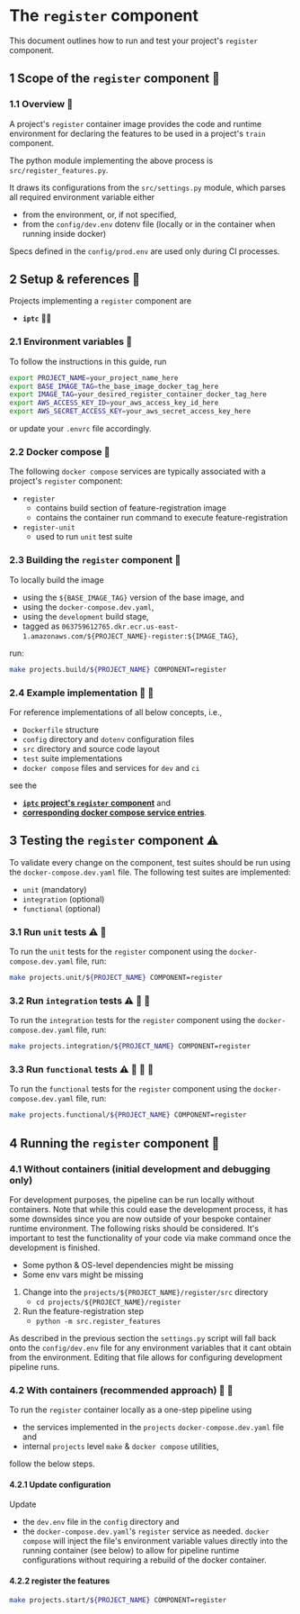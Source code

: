 # The `register` component

This document outlines how to run and test your project's `register` component.

## 1 Scope of the `register` component :mag_right:

### 1.1 Overview :mount_fuji:

A project's `register` container image provides the code and runtime environment for declaring the features to be used in a project's `train` component.

The python module implementing the above process is `src/register_features.py`.

It draws its configurations from the `src/settings.py` module, which parses all required
environment variable either

- from the environment, or, if not specified,
- from the `config/dev.env` dotenv file (locally or in the container when running inside docker)

Specs defined in the `config/prod.env` are used only during CI processes.

## 2 Setup & references :wrench:

Projects implementing a `register` component are
- **`iptc`** :key::memo:

### 2.1 Environment variables :deciduous_tree:

To follow the instructions in this guide, run

```bash
export PROJECT_NAME=your_project_name_here
export BASE_IMAGE_TAG=the_base_image_docker_tag_here
export IMAGE_TAG=your_desired_register_container_docker_tag_here
export AWS_ACCESS_KEY_ID=your_aws_access_key_id_here
export AWS_SECRET_ACCESS_KEY=your_aws_secret_access_key_here
```

or update your `.envrc` file accordingly.

### 2.2 Docker compose :whale:

The following `docker compose` services are typically associated with a project's `register` component:
- `register`
   - contains build section of feature-registration image
   - contains the container run command to execute feature-registration
- `register-unit`
   - used to run `unit` test suite

### 2.3 Building the `register` component :construction:

To locally build the image
- using the `${BASE_IMAGE_TAG}` version of the base image, and
- using the `docker-compose.dev.yaml`,
- using the `development` build stage,
- tagged as `063759612765.dkr.ecr.us-east-1.amazonaws.com/${PROJECT_NAME}-register:${IMAGE_TAG}`,

run:

```bash
make projects.build/${PROJECT_NAME} COMPONENT=register
```

### 2.4 Example implementation :nut_and_bolt: :eyes:

For reference implementations of all below concepts, i.e.,
- `Dockerfile` structure
- `config` directory and `dotenv` configuration files
- `src` directory and source code layout
- `test` suite implementations
- `docker compose` files and services for `dev` and `ci`

see the
- [**`iptc` project's `register` component**](../iptc/register) and
- [**corresponding docker compose service entries**](../iptc/register/docker-compose.dev.yaml).

## 3 Testing the `register` component :warning:

To validate every change on the component, test suites should be run using the `docker-compose.dev.yaml` file.
The following test suites are implemented:

- `unit` (mandatory)
- `integration` (optional)
- `functional` (optional)

### 3.1 Run `unit` tests :warning: :nut_and_bolt:

To run the `unit` tests for the `register` component using the `docker-compose.dev.yaml` file, run:

```bash
make projects.unit/${PROJECT_NAME} COMPONENT=register
```

### 3.2 Run `integration` tests :warning: :nut_and_bolt: :nut_and_bolt:

To run the `integration` tests for the `register` component using the `docker-compose.dev.yaml` file, run:

```bash
make projects.integration/${PROJECT_NAME} COMPONENT=register
```

### 3.3 Run `functional` tests :warning: :nut_and_bolt: :nut_and_bolt: :nut_and_bolt:

To run the `functional` tests for the `register` component using the `docker-compose.dev.yaml` file,  run:

```bash
make projects.functional/${PROJECT_NAME} COMPONENT=register
```


## 4 Running the `register` component :rocket:

### 4.1 Without containers (initial development and debugging only)

For development purposes, the pipeline can be run locally without containers. Note that while this
could ease the development process, it has some downsides since you are now outside of your bespoke
container runtime environment. The following risks should be considered. It's important to test
the functionality of your code via make command once the development is finished.

- Some python & OS-level dependencies might be missing
- Some env vars might be missing

1. Change into the `projects/${PROJECT_NAME}/register/src` directory
   - `cd projects/${PROJECT_NAME}/register`
2. Run the feature-registration step
   - `python -m src.register_features`

As described in the previous section the `settings.py` script will fall back onto the
`config/dev.env` file for any environment variables that it cant obtain from the environment.
Editing that file allows for configuring development pipeline runs.

### 4.2 With containers (recommended approach) :rocket: :whale:

To run the `register` container locally as a one-step pipeline using
- the services implemented in the `projects` `docker-compose.dev.yaml` file and
- internal `projects` level `make` & `docker compose` utilities,

follow the below steps.

#### 4.2.1 Update configuration

Update
- the `dev.env` file in the `config` directory and
- the `docker-compose.dev.yaml`'s `register` service
 as needed. `docker compose` will inject the file's environment variable values directly into the
 running container (see below) to allow for pipeline runtime configurations without requiring a
 rebuild of the docker container.

#### 4.2.2 register the features

```bash
make projects.start/${PROJECT_NAME} COMPONENT=register
```
